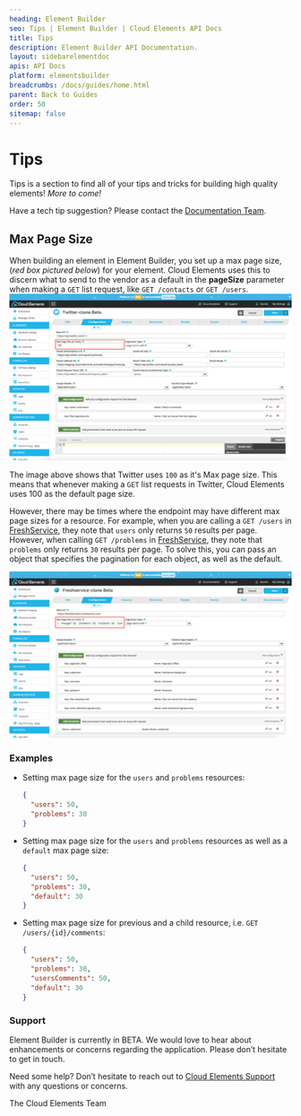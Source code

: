 ```yaml
---
heading: Element Builder
seo: Tips | Element Builder | Cloud Elements API Docs
title: Tips
description: Element Builder API Documentation.
layout: sidebarelementdoc
apis: API Docs
platform: elementsbuilder
breadcrumbs: /docs/guides/home.html
parent: Back to Guides
order: 50
sitemap: false
---
```

# Tips

Tips is a section to find all of your tips and tricks for building high quality elements! *More to come!*


Have a tech tip suggestion? Please contact the [Documentation Team](mailto:documentation@cloud-elements.com).

## Max Page Size

When building an element in Element Builder, you set up a max page size, (*red box pictured below*) for your element. Cloud Elements uses this to discern what to send to the vendor as a default in the __pageSize__ parameter when making a `GET` list request, like `GET /contacts` or `GET /users`.
![Element Builder Configuration 1](/assets/img/element-builder/tips/twitter-configuration-pageMax.png)


The image above shows that Twitter uses `100` as it's Max page size. This means that whenever making a `GET` list requests in Twitter, Cloud Elements uses 100 as the default page size.

However, there may be times where the endpoint may have different max page sizes for a resource. For example, when you are calling a `GET /users` in [FreshService](http://api.freshservice.com/#view_all_user), they note that `users` only returns `50` results per page. However, when calling `GET /problems` in [FreshService](http://api.freshservice.com/#view_all_problem), they note that `problems` only returns `30` results per page. To solve this, you can pass an object that specifies the pagination for each object, as well as the default.

![Element Builder Configuration 2](/assets/img/element-builder/tips/freshservice-configuration-pageMax.png)

### Examples

* Setting max page size for the `users` and `problems` resources:

    ```JSON
    {
      "users": 50,
      "problems": 30
    }
    ```

* Setting max page size for the `users` and `problems` resources as well as a `default` max page size:

    ```JSON
    {
      "users": 50,
      "problems": 30,
      "default": 30
    }
    ```

* Setting max page size for previous and a child resource, i.e. `GET /users/{id}/comments`:

    ```JSON
    {
      "users": 50,
      "problems": 30,
      "usersComments": 50,
      "default": 30
    }
    ```

### Support

Element Builder is currently in BETA.  We would love to hear about enhancements or concerns regarding the application.  Please don’t hesitate to get in touch.

Need some help?  Don’t hesitate to reach out to [Cloud Elements Support](mailto:support@cloud-elements.com) with any questions or concerns.

The Cloud Elements Team
